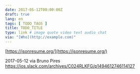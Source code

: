 ```yaml
---
date: 2017-05-12T00:00:00Z
draft: true
lang: en
tags: [ TODO_TAGS ]
title: TODO_TITLE
type: link # image quote video text audio chat
via: "[Who](http://example.com)"
---
```



[https://jsonresume.org/](https://jsonresume.org/)

2017-05-12 via Bruno Pires
https://ios.slack.com/archives/C024RLKFG/p1494612746114127
